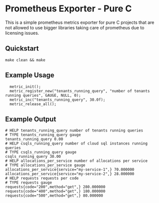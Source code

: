 # Prometheus Exporter - Pure C 

This is a simple prometheus metrics exporter for pure C projects that are not allowed to use bigger
libraries taking care of prometheus due to licensing issues.


## Quickstart

```
make clean && make
```

## Example Usage

```
  metric_init();
  metric_register_new("tenants_running_query", "number of tenants running queries", GAUGE, NULL, 0);
  metric_inc("tenants_running_query", 30.0f);
  metric_release_all();
```
## Example Output

```
# HELP tenants_running_query number of tenants running queries
# TYPE tenants_running_query gauge
tenants_running_query 0.00
# HELP csqls_running_query number of cloud sql instances running queries
# TYPE csqls_running_query gauge
csqls_running_query 30.00
# HELP allocations_per_service number of allocations per service
# TYPE allocations_per_service gauge
allocations_per_service{service="my-service-1",} 70.000000
allocations_per_service{service="my-service-2",} 28.000000
# HELP requests requests per code
# TYPE requests gauge
requests{code="200",method="get",} 280.000000
requests{code="400",method="get",} 180.000000
requests{code="500",method="get",} 80.000000
```


